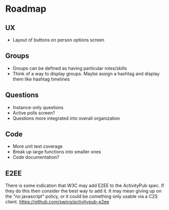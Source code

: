 # Roadmap

## UX
 * Layout of buttons on person options screen

## Groups

 * Groups can be defined as having particular roles/skills
 * Think of a way to display groups. Maybe assign a hashtag and display them like hashtag timelines

## Questions

 * Instance-only questions
 * Active polls screen?
 * Questions more integrated into overall organization

## Code

 * More unit test coverage
 * Break up large functions into smaller ones
 * Code documentation?

## E2EE

There is some indication that W3C may add E2EE to the ActivityPub spec.
If they do this then consider the best way to add it. It may mean giving up
on the "no javascript" policy, or it could be comething only usable
via a C2S client.
https://github.com/swicg/activitypub-e2ee
